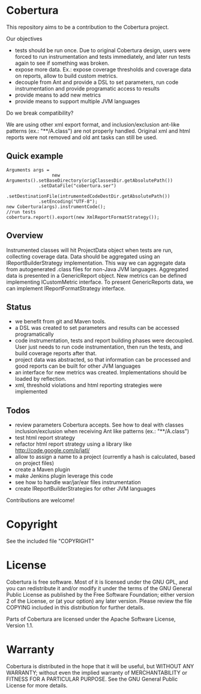 # Cobertura

This repository aims to be a contribution to the Cobertura project.

Our objectives

* tests should be run once. Due to original Cobertura design, users were forced to run instrumentation and tests immediately, and later run tests again to see if something was broken.
* expose more data. Ex.: expose coverage thresholds and coverage data on reports, allow to build custom metrics.
* decouple from Ant and provide a DSL to set parameters, run code instrumentation and provide programatic access to results
* provide means to add new metrics
* provide means to support multiple JVM languages

Do we break compatibility?

We are using other xml export format, and inclusion/exclusion ant-like patterns (ex.: "**/A.class") are not properly handled.
Original xml and html reports were not removed and old ant tasks can still be used.

## Quick example

	Arguments args =
        	         new Arguments().setBaseDirectory(origClassesDir.getAbsolutePath())
				.setDataFile("cobertura.ser")
				.setDestinationFile(intrumentedCodeDestDir.getAbsolutePath())
				.setEncoding("UTF-8");
	new Cobertura(args).instrumentCode();
	//run tests
	cobertura.report().export(new XmlReportFormatStrategy());


## Overview

Instrumented classes will hit ProjectData object when tests are run, collecting coverage data.
Data should be aggregated using an IReportBuilderStrategy implementation. This way we can aggregate data from autogenerated .class files for non-Java JVM languages. Aggregated data is presented in a GenericReport object.
New metrics can be defined implementing ICustomMetric interface.
To present GenericReports data, we can implement IReportFormatStrategy interface.

## Status

* we benefit from git and Maven tools.
* a DSL was created to set parameters and results can be accessed programatically
* code instrumentation, tests and report building phases were decoupled. User just needs to run code instrumentation, then run the tests, and build coverage reports after that.
* project data was abstracted, so that information can be processed and good reports can be built for other JVM languages
* an interface for new metrics was created. Implementations should be loaded by reflection.
* xml, threshold violations and html reporting strategies were implemented

## Todos

* review parameters Cobertura accepts. See how to deal with classes inclusion/exclusion when receiving Ant like patterns (ex.: "**/A.class")
* test html report strategy
* refactor html report strategy using a library like http://code.google.com/p/jatl/
* allow to assign a name to a project (currently a hash is calculated, based on project files)
* create a Maven plugin
* make Jenkins plugin leverage this code
* see how to handle war/jar/ear files instrumentation
* create IReportBuilderStrategies for other JVM languages

Contributions are welcome!


# Copyright

See the included file "COPYRIGHT"


# License

Cobertura is free software.  Most of it is licensed under the GNU
GPL, and you can redistribute it and/or modify it under the terms
of the GNU General Public License as published by the Free Software
Foundation; either version 2 of the License, or (at your option)
any later version.  Please review the file COPYING included in this
distribution for further details.

Parts of Cobertura are licensed under the Apache Software License,
Version 1.1.


# Warranty

Cobertura is distributed in the hope that it will be useful, but
WITHOUT ANY WARRANTY; without even the implied warranty of
MERCHANTABILITY or FITNESS FOR A PARTICULAR PURPOSE.  See the GNU
General Public License for more details.
